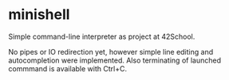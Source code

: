 # minishell
Simple command-line interpreter as project at 42School.

No pipes or IO redirection yet, however simple line editing and autocompletion were implemented.
Also terminating of launched commmand is available with Ctrl+C.
